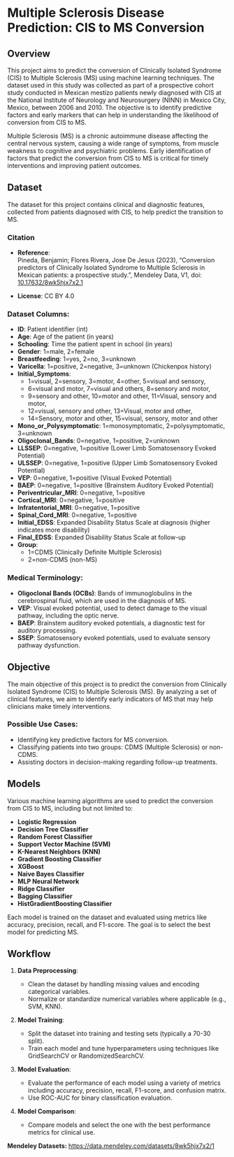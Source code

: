 # Multiple Sclerosis Disease Prediction: CIS to MS Conversion

## Overview

This project aims to predict the conversion of Clinically Isolated Syndrome (CIS) to Multiple Sclerosis (MS) using machine learning techniques. The dataset used in this study was collected as part of a prospective cohort study conducted in Mexican mestizo patients newly diagnosed with CIS at the National Institute of Neurology and Neurosurgery (NINN) in Mexico City, Mexico, between 2006 and 2010. The objective is to identify predictive factors and early markers that can help in understanding the likelihood of conversion from CIS to MS.

Multiple Sclerosis (MS) is a chronic autoimmune disease affecting the central nervous system, causing a wide range of symptoms, from muscle weakness to cognitive and psychiatric problems. Early identification of factors that predict the conversion from CIS to MS is critical for timely interventions and improving patient outcomes.

## Dataset

The dataset for this project contains clinical and diagnostic features, collected from patients diagnosed with CIS, to help predict the transition to MS.

### Citation

- **Reference**:  
  Pineda, Benjamin; Flores Rivera, Jose De Jesus (2023), “Conversion predictors of Clinically Isolated Syndrome to Multiple Sclerosis in Mexican patients: a prospective study.”, Mendeley Data, V1, doi: [10.17632/8wk5hjx7x2.1](https://doi.org/10.17632/8wk5hjx7x2.1)

- **License**: CC BY 4.0

### Dataset Columns:
- **ID**: Patient identifier (int)
- **Age**: Age of the patient (in years)
- **Schooling**: Time the patient spent in school (in years)
- **Gender**: 1=male, 2=female
- **Breastfeeding**: 1=yes, 2=no, 3=unknown
- **Varicella**: 1=positive, 2=negative, 3=unknown (Chickenpox history)
- **Initial_Symptoms**: 
  - 1=visual, 2=sensory, 3=motor, 4=other, 5=visual and sensory, 
  - 6=visual and motor, 7=visual and others, 8=sensory and motor, 
  - 9=sensory and other, 10=motor and other, 11=Visual, sensory and motor,
  - 12=visual, sensory and other, 13=Visual, motor and other, 
  - 14=Sensory, motor and other, 15=visual, sensory, motor and other
- **Mono_or_Polysymptomatic**: 1=monosymptomatic, 2=polysymptomatic, 3=unknown
- **Oligoclonal_Bands**: 0=negative, 1=positive, 2=unknown
- **LLSSEP**: 0=negative, 1=positive (Lower Limb Somatosensory Evoked Potential)
- **ULSSEP**: 0=negative, 1=positive (Upper Limb Somatosensory Evoked Potential)
- **VEP**: 0=negative, 1=positive (Visual Evoked Potential)
- **BAEP**: 0=negative, 1=positive (Brainstem Auditory Evoked Potential)
- **Periventricular_MRI**: 0=negative, 1=positive
- **Cortical_MRI**: 0=negative, 1=positive
- **Infratentorial_MRI**: 0=negative, 1=positive
- **Spinal_Cord_MRI**: 0=negative, 1=positive
- **Initial_EDSS**: Expanded Disability Status Scale at diagnosis (higher indicates more disability)
- **Final_EDSS**: Expanded Disability Status Scale at follow-up
- **Group**: 
  - 1=CDMS (Clinically Definite Multiple Sclerosis)
  - 2=non-CDMS (non-MS)

### Medical Terminology:
- **Oligoclonal Bands (OCBs)**: Bands of immunoglobulins in the cerebrospinal fluid, which are used in the diagnosis of MS.
- **VEP**: Visual evoked potential, used to detect damage to the visual pathway, including the optic nerve.
- **BAEP**: Brainstem auditory evoked potentials, a diagnostic test for auditory processing.
- **SSEP**: Somatosensory evoked potentials, used to evaluate sensory pathway dysfunction.

## Objective

The main objective of this project is to predict the conversion from Clinically Isolated Syndrome (CIS) to Multiple Sclerosis (MS). By analyzing a set of clinical features, we aim to identify early indicators of MS that may help clinicians make timely interventions.

### Possible Use Cases:
- Identifying key predictive factors for MS conversion.
- Classifying patients into two groups: CDMS (Multiple Sclerosis) or non-CDMS.
- Assisting doctors in decision-making regarding follow-up treatments.

## Models

Various machine learning algorithms are used to predict the conversion from CIS to MS, including but not limited to:

- **Logistic Regression**
- **Decision Tree Classifier**
- **Random Forest Classifier**
- **Support Vector Machine (SVM)**
- **K-Nearest Neighbors (KNN)**
- **Gradient Boosting Classifier**
- **XGBoost**
- **Naive Bayes Classifier**
- **MLP Neural Network**
- **Ridge Classifier**
- **Bagging Classifier**
- **HistGradientBoosting Classifier**

Each model is trained on the dataset and evaluated using metrics like accuracy, precision, recall, and F1-score. The goal is to select the best model for predicting MS.

## Workflow

1. **Data Preprocessing**: 
   - Clean the dataset by handling missing values and encoding categorical variables.
   - Normalize or standardize numerical variables where applicable (e.g., SVM, KNN).

2. **Model Training**:
   - Split the dataset into training and testing sets (typically a 70-30 split).
   - Train each model and tune hyperparameters using techniques like GridSearchCV or RandomizedSearchCV.

3. **Model Evaluation**:
   - Evaluate the performance of each model using a variety of metrics including accuracy, precision, recall, F1-score, and confusion matrix.
   - Use ROC-AUC for binary classification evaluation.

4. **Model Comparison**:
   - Compare models and select the one with the best performance metrics for clinical use.


**Mendeley Datasets:** https://data.mendeley.com/datasets/8wk5hjx7x2/1
